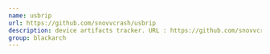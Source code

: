 ```yaml
---
name: usbrip
url: https://github.com/snovvcrash/usbrip
description: device artifacts tracker. URL : https://github.com/snovvcrash/usbrip Groups : blackarch blackarch-forensic
group: blackarch
---
```


